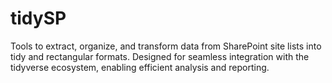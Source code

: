 # tidySP
Tools to extract, organize, and transform data from SharePoint site lists into tidy and rectangular formats. Designed for seamless integration with the tidyverse ecosystem, enabling efficient analysis and reporting.
